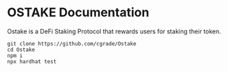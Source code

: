 # OSTAKE Documentation

Ostake is a DeFi Staking Protocol that rewards users for staking their token.

```shell
git clone https://github.com/cgrade/Ostake
cd Ostake
npm i
npx hardhat test
```
